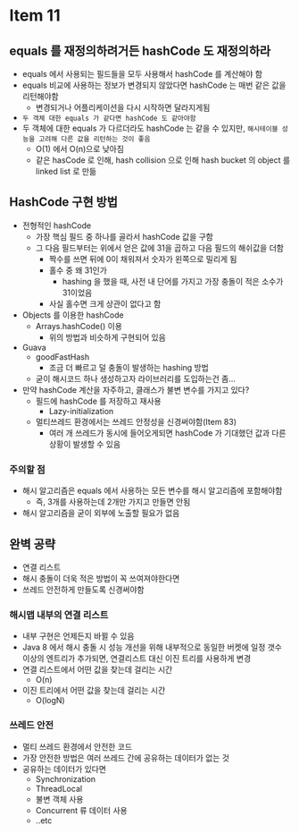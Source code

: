 # Item 11

## equals 를 재정의하려거든 hashCode 도 재정의하라

- equals 에서 사용되는 필드들을 모두 사용해서 hashCode 를 계산해야 함
- equals 비교에 사용하는 정보가 변경되지 않았다면 hashCode 는 매번 같은 값을 리턴해야함
    - 변경되거나 어플리케이션을 다시 시작하면 달라지게됨
- `두 객체 대한 equals 가 같다면 hashCode 도 같아야함`
- 두 객체에 대한 equals 가 다르더라도 hashCode 는 같을 수 있지만, `해시테이블 성능을 고려해 다른 값을 리턴하는 것이 좋음`
  - O(1) 에서 O(n)으로 낮아짐
  - 같은 hasCode 로 인해, hash collision 으로 인해 hash bucket 의 object 를 linked list 로 만듦

## HashCode 구현 방법

- 전형적인 hashCode
   - 가장 핵심 필드 중 하나를 골라서 hashCode 값을 구함
   - 그 다음 필드부터는 위에서 얻은 값에 31을 곱하고 다음 필드의 해쉬값을 더함
     - 짝수를 쓰면 뒤에 0이 채워져서 숫자가 왼쪽으로 밀리게 됨
     - 홀수 중 왜 31인가
       - hashing 을 했을 때, 사전 내 단어를 가지고 가장 충돌이 적은 소수가 31이었음
     - 사실 홀수면 크게 상관이 없다고 함
- Objects 를 이용한 hashCode
  - Arrays.hashCode() 이용
    - 위의 방법과 비슷하게 구현되어 있음
- Guava
  - goodFastHash
    - 조금 더 빠르고 덜 충돌이 발생하는 hashing 방법
  - 굳이 해시코드 하나 생성하고자 라이브러리를 도입하는건 좀...
- 만약 hashCode 계산을 자주하고, 클래스가 불변 변수를 가지고 있다?
  - 필드에 hashCode 를 저장하고 재사용
    - Lazy-initialization
  - 멀티쓰레드 환경에서는 쓰레드 안정성을 신경써야함(Item 83)
    - 여러 개 쓰레드가 동시에 들어오게되면 hashCode 가 기대했던 값과 다른 상황이 발생할 수 있음

### 주의할 점

- 해시 알고리즘은 equals 에서 사용하는 모든 변수를 해시 알고리즘에 포함해야함
  - 즉, 3개를 사용하는데 2개만 가지고 만들면 안됨
- 해시 알고리즘을 굳이 외부에 노출할 필요가 없음

## 완벽 공략

- 연결 리스트
- 해시 충돌이 더욱 적은 방법이 꼭 쓰여져야한다면
- 쓰레드 안전하게 만들도록 신경써야함

### 해시맵 내부의 연결 리스트

- 내부 구현은 언제든지 바뀔 수 있음
- Java 8 에서 해시 충돌 시 성능 개선을 위해 내부적으로 동일한 버켓에 일정 갯수 이상의 엔트리가 추가되면, 연결리스트 대신 이진 트리를 사용하게 변경
- 연결 리스트에서 어떤 값을 찾는데 걸리는 시간
  - O(n)
- 이진 트리에서 어떤 값을 찾는데 걸리는 시간
  - O(logN)

### 쓰레드 안전

- 멀티 쓰레드 환경에서 안전한 코드
- 가장 안전한 방법은 여러 쓰레드 간에 공유하는 데이터가 없는 것
- 공유하는 데이터가 있다면
  - Synchronization
  - ThreadLocal
  - 불변 객체 사용
  - Concurrent 류 데이터 사용
  - ..etc